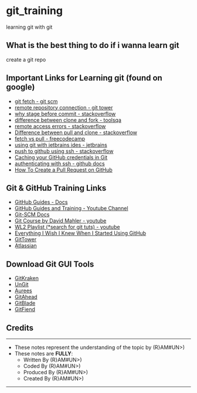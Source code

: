 # git_training
learning git with git

## What is the best thing to do if i wanna learn git
create a git repo

## Important Links for Learning git (found on google)
-  [git fetch - git scm](https://git-scm.com/docs/git-fetch#:~:text=When%20git%20fetch%20is%20run,branch%20but%20I%20do%20not)
- [remote repository connection - git tower](https://www.git-tower.com/learn/git/ebook/en/command-line/remote-repositories/connecting-remote-repositories)
- [why stage before commit - stackoverflow](https://stackoverflow.com/questions/4878358/why-would-i-want-stage-before-committing-in-git/62807003#62807003)
- [difference between clone and fork - toolsqa](https://www.toolsqa.com/git/difference-between-git-clone-and-git-fork/#:~:text=Forking%20is%20a%20concept%20while,files%20to%20the%20local%20machine.)
- [remote access errors - stackoverflow](https://stackoverflow.com/questions/25927914/git-error-please-make-sure-you-have-the-correct-access-rights-and-the-reposito)
- [Difference between pull and clone - stackoverflow](https://stackoverflow.com/questions/3620633/what-is-the-difference-between-pull-and-clone-in-git)
- [fetch vs pull - freecodecamp](https://www.freecodecamp.org/news/git-fetch-vs-pull/#:~:text=git%20fetch%20is%20the%20command,changes%20from%20the%20remote%20repository.)
- [using git with jetbrains ides - jetbrains](https://www.jetbrains.com/help/pycharm/contribute-to-projects.html)
- [push to github using ssh - stackoverflow](https://stackoverflow.com/questions/14762034/push-to-github-without-a-password-using-ssh-key)
- [Caching your GitHub credentials in Git](https://docs.github.com/en/github/using-git/caching-your-github-credentials-in-git)
- [authenticating with ssh - github docs](https://docs.github.com/en/github/authenticating-to-github/connecting-to-github-with-ssh)
- [How To Create a Pull Request on GitHub](https://www.digitalocean.com/community/tutorials/how-to-create-a-pull-request-on-github)

## Git & GitHub Training Links
 - [GitHub Guides - Docs](https://guides.github.com/activities/hello-world/)
 - [GitHub Guides and Training - Youtube Channel](https://www.youtube.com/c/GitHubGuides/videos)
 - [Git-SCM Docs](https://www.git-scm.com/documentaion)
 - [Git Course by David Mahler - youtube](https://www.youtube.com/watch?v=uR6G2v_WsRA)
 - [WL2 Playlist (*search for git tuts) - youtube](https://www.youtube.com/playlist?list=PLljsgSF6uYUdLs0xJghqP37bHv3JE1aKH)
 - [Everything I Wish I Knew When I Started Using GitHub](https://www.youtube.com/watch?v=KDUtjZHIx44)
 - [GitTower](https://www.git-tower.com/)
 - [ِAtlassian](https://www.atlassian.com/)
 
## Download Git GUI Tools

- [GitKraken](https://www.gitkraken.com/)
- [UnGit](https://github.com/FredrikNoren/ungit)
- [Aurees](https://aurees.com/)
- [GitAhead](https://gitahead.github.io/gitahead.com/)
- [GitBlade](https://gitblade.com/)
- [GitFiend](https://gitfiend.com/)

## Credits
-----
+ These notes represent the understanding of the topic by (R}AM#UN>)
+ These notes are **FULLY**:
    - Written By  (R}AM#UN>)
    - Coded By    (R}AM#UN>)
    - Produced By (R}AM#UN>)
    - Created By  (R}AM#UN>)
-----

